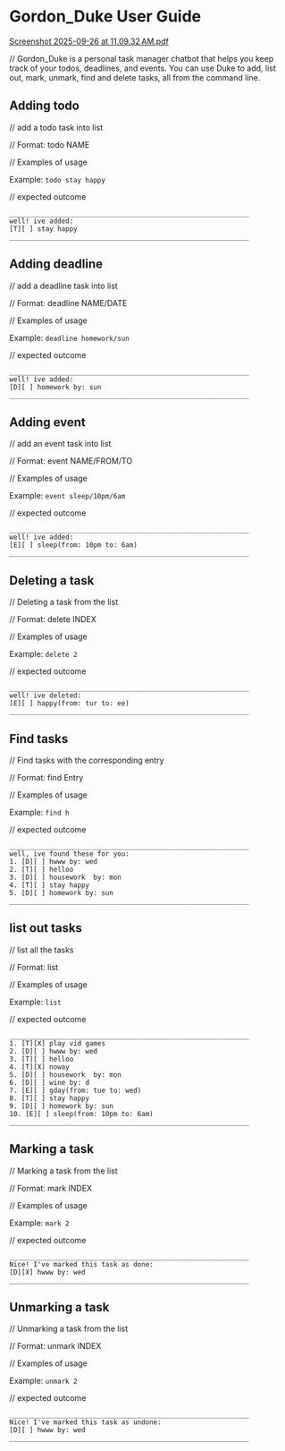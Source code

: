# Gordon_Duke User Guide

[Screenshot 2025-09-26 at 11.09.32 AM.pdf](../../../../../Screenshot%202025-09-26%20at%2011.09.32%E2%80%AFAM.pdf)

// Gordon_Duke is a personal task manager chatbot that helps you keep track of your todos, deadlines, and events.
You can use Duke to add, list out, mark, unmark, find and delete tasks, all from the command line.

## Adding todo

// add a todo task into list

// Format: todo NAME

// Examples of usage

Example: `todo stay happy`

// expected outcome

```
____________________________________________________________
well! ive added: 
[T][ ] stay happy
____________________________________________________________
```

## Adding deadline

// add a deadline task into list

// Format: deadline NAME/DATE

// Examples of usage

Example: `deadline homework/sun`

// expected outcome

```
____________________________________________________________
well! ive added: 
[D][ ] homework by: sun
____________________________________________________________
```

## Adding event

// add an event task into list

// Format: event NAME/FROM/TO

// Examples of usage

Example: `event sleep/10pm/6am`

// expected outcome

```
____________________________________________________________
well! ive added: 
[E][ ] sleep(from: 10pm to: 6am)
____________________________________________________________
```

## Deleting a task
// Deleting a task from the list

// Format: delete INDEX

// Examples of usage

Example: `delete 2`

// expected outcome

```
____________________________________________________________
well! ive deleted: 
[E][ ] happy(from: tur to: ee)
____________________________________________________________
```

## Find tasks
// Find tasks with the corresponding entry

// Format: find Entry

// Examples of usage

Example: `find h`

// expected outcome

```
____________________________________________________________
well, ive found these for you:
1. [D][ ] hwww by: wed
2. [T][ ] helloo
3. [D][ ] housework  by: mon
4. [T][ ] stay happy
5. [D][ ] homework by: sun
____________________________________________________________
```

## list out tasks
// list all the tasks

// Format: list

// Examples of usage

Example: `list`

// expected outcome

```
____________________________________________________________
1. [T][X] play vid games
2. [D][ ] hwww by: wed
3. [T][ ] helloo
4. [T][X] noway
5. [D][ ] housework  by: mon
6. [D][ ] wine by: d
7. [E][ ] gday(from: tue to: wed)
8. [T][ ] stay happy
9. [D][ ] homework by: sun
10. [E][ ] sleep(from: 10pm to: 6am)
____________________________________________________________
```
## Marking a task
// Marking a task from the list

// Format: mark INDEX

// Examples of usage

Example: `mark 2`

// expected outcome

```
____________________________________________________________
Nice! I've marked this task as done:
[D][X] hwww by: wed
____________________________________________________________
```
## Unmarking a task
// Unmarking a task from the list

// Format: unmark INDEX

// Examples of usage

Example: `unmark 2`

// expected outcome

```
____________________________________________________________
Nice! I've marked this task as undone:
[D][ ] hwww by: wed
____________________________________________________________
```